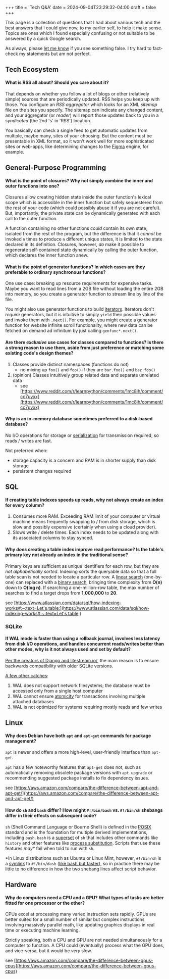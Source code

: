 +++
title = 'Tech Q&A'
date = 2024-09-04T23:29:32-04:00
draft = false
+++

This page is a collection of questions that I had about various tech and the best answers that I could give now, to my earlier self, to help it make sense. Topics are ones which I found especially confusing or not suitable to be answered by a quick Google search.

As always, please [let me know](mailto:jxl1729@miami.edu) if you see something false. I try hard to fact-check my statements but am not perfect.

## Tech Ecosystem

#### What is RSS all about? Should you care about it?

That depends on whether you follow a lot of blogs or other (relatively simple) sources that are periodically updated. RSS helps you keep up with those. You configure an _RSS aggregator_ which looks for an XML _sitemap_ file on the sites you specify. The sitemap can indicate any changed content, and your aggregator (or _reader_) will report those updates back to you in a _syndicated_ (the 2nd 's' in 'RSS') location.

You basically can check a single feed to get automatic updates from multiple, maybe many, sites of your choosing. But the content must be presentable in XML format, so it won't work well for more sophisticated sites or web-apps, like determining changes to the [Figma](https://www.figma.com/) engine, for example.

## General-Purpose Programming

#### What is the point of closures? Why not simply combine the inner and outer functions into one?

Closures allow creating hidden state inside the outer function's lexical scope which is accessible in the inner function but safely sequestered from the rest of your code (which could possibly abuse it if you are not careful). But, importantly, the private state can be dynamically generated with each call to the outer function.

A function containing no other functions _could_ contain its own state, isolated from the rest of the program, but the difference is that it _cannot_ be invoked `n` times to produce `n` different unique states, it is limited to the state declared in its definition. Closures, however, _do_ make it possible to regenerate self-contained state dynamically by calling the outer function, which declares the inner function anew.

#### What is the point of generator functions? In which cases are they preferable to ordinary synchronous functions?

One use case: breaking up resource requirements for expensive tasks. Maybe you want to read lines from a 2GB file without loading the entire 2GB into memory, so you create a generator function to stream line by line of the file.

You might also use generator functions to build [iterators](https://en.wikipedia.org/wiki/Iterator). Iterators don't _require_ generators, but it is intuitive to simply `yield` their possible values and invoke them with `.next()`. For example, you might create a generator function for website infinite scroll functionality, where new data can be fetched on demand ad infinitum by just calling `genfunc*.next()`.

#### Are there _exclusive_ use cases for classes compared to functions? Is there a strong reason to use them, aside from just preference or matching some existing code's design themes?

1. Classes provide distinct namespaces (functions do not)
    - no mixing up `foo()` and `foo()` if they are `bar.foo()` and `baz.foo()`
2. (opinion) Classes intuitively group related data and separate unrelated data
    - see [https://www.reddit.com/r/learnpython/comments/1mc8ih/comment/cc7uyxx](https://www.reddit.com/r/learnpython/comments/1mc8ih/comment/cc7uyxx)

#### Why is an in-memory database sometimes preferred to a disk-based database?

No I/O operations for storage or [serialization](https://en.wikipedia.org/wiki/Serialization) for transmission required, so reads / writes are fast.

Not preferred when:

-   storage capacity is a concern and RAM is in shorter supply than disk storage
-   persistent changes required

## SQL

#### If creating table indexes speeds up reads, why not always create an index for every column?

1. Consumes more RAM. Exceeding RAM limit of your computer or virtual machine means frequently swapping to / from disk storage, which is slow and possibly expensive (certainly when using a cloud provider).
2. Slows write / delete times. Each index needs to be updated along with its associated columns to stay synced.

#### Why _does_ creating a table index improve read performance? Is the table's primary key not already an index in the traditional sense?

Primary keys are sufficient as unique identifiers for each row, but they are _not alphabetically sorted_. Indexing sorts the queryable data so that a full table scan is not needed to locate a particular row. A [linear search](https://en.wikipedia.org/wiki/Linear_search) (one-by-one) can replaced with a [binary search](https://en.wikipedia.org/wiki/Binary_search), bringing time complexity from **O(n)** down to **O(log n)**. If searching a one-million-row table, the max number of searches to find a target drops from **1,000,000** to **20**.

see [https://www.atlassian.com/data/sql/how-indexing-works#:~:text=Let's,table:](https://www.atlassian.com/data/sql/how-indexing-works#:~:text=Let's,table:)

### SQLite

#### If WAL mode is faster than using a rollback journal, involves less latency from disk I/O operations, and handles concurrent reads/writes better than other modes, why is it not always used and set by default?

[Per the creators of Django and litestream.io/](https://www.reddit.com/r/sqlite/comments/wll1nu/comment/ijx15md/?utm_source=share&utm_medium=web3x&utm_name=web3xcss&utm_term=1&utm_content=share_button), the main reason is to ensure backwards compatibility with older SQLite versions.

[A few other catches](https://sqlite.org/wal.html):

1. WAL does not support network filesystems; the database must be accessed only from a single host computer
2. WAL cannot ensure [atomicity](<https://en.wikipedia.org/wiki/Atomicity_(database_systems)>) for transactions involving multiple attached databases
3. WAL is not optimized for systems requiring mostly reads and few writes

## Linux

#### Why does Debian have both `apt` and `apt-get` commands for package management?

`apt` is newer and offers a more high-level, user-friendly interface than `apt-get`.

`apt` has a few noteworthy features that `apt-get` does not, such as automatically removing obsolete package versions with `apt upgrade` or recommending suggested package installs to fix dependency issues.

see [https://aws.amazon.com/compare/the-difference-between-apt-and-apt-get/](https://aws.amazon.com/compare/the-difference-between-apt-and-apt-get/)

#### How do `sh` and `bash` differ? How might `#!/bin/bash` vs. `#!/bin/sh` shebangs differ in their effects on subsequent code?

`sh` (Shell Command Language or Bourne Shell) is defined in the [POSIX](https://stackoverflow.com/a/1780614) standard and is the foundation for multiple derived implementations, including `bash`. `bash` is a [superset](https://www.hackterms.com/superset) of `sh` that includes other commands like `history` and other features like [process substitution](https://www.linkedin.com/pulse/difference-between-sh-bash-linux-alok-mishra-soogc/#:~:text=Process%20Substitution). Scripts that use these features _may\*_ fail when told to run with `sh`.

\*In Linux distributions such as Ubuntu or Linux Mint, however, `#!/bin/sh` is a [symlink](https://www.hackterms.com/symlink) to `#!/bin/dash` ([like bash but faster](https://lwn.net/Articles/343924/#:~:text=The%20major,dash)), so in practice there may be little to no difference in how the two shebang lines affect script behavior.

## Hardware

#### Why do computers need a CPU and a GPU? What types of tasks are better fitted for one processor or the other?

CPUs excel at processing many varied instruction sets rapidly. GPUs are better suited for a small number of similar but complex instructions involving massively parallel math, like updating graphics displays in real time or executing machine learning.

Strictly speaking, both a CPU and GPU are not needed simultaneously for a computer to function. A CPU could (eventually) process what the GPU does, and vice-versa, but it would be _very_ slow.

see [https://aws.amazon.com/compare/the-difference-between-gpus-cpus](https://aws.amazon.com/compare/the-difference-between-gpus-cpus)
